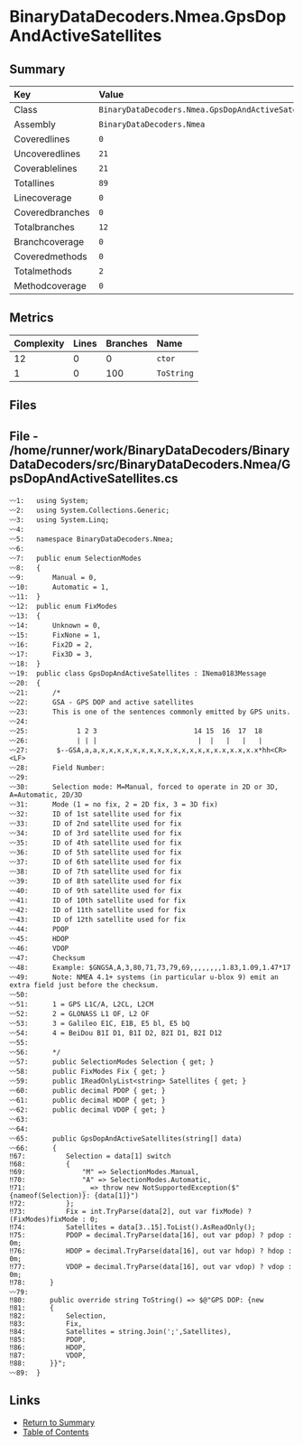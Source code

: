 ﻿# BinaryDataDecoders.Nmea.GpsDopAndActiveSatellites

## Summary

| Key             | Value                                               |
| :-------------- | :-------------------------------------------------- |
| Class           | `BinaryDataDecoders.Nmea.GpsDopAndActiveSatellites` |
| Assembly        | `BinaryDataDecoders.Nmea`                           |
| Coveredlines    | `0`                                                 |
| Uncoveredlines  | `21`                                                |
| Coverablelines  | `21`                                                |
| Totallines      | `89`                                                |
| Linecoverage    | `0`                                                 |
| Coveredbranches | `0`                                                 |
| Totalbranches   | `12`                                                |
| Branchcoverage  | `0`                                                 |
| Coveredmethods  | `0`                                                 |
| Totalmethods    | `2`                                                 |
| Methodcoverage  | `0`                                                 |

## Metrics

| Complexity | Lines | Branches | Name       |
| :--------- | :---- | :------- | :--------- |
| 12         | 0     | 0        | `ctor`     |
| 1          | 0     | 100      | `ToString` |

## Files

## File - /home/runner/work/BinaryDataDecoders/BinaryDataDecoders/src/BinaryDataDecoders.Nmea/GpsDopAndActiveSatellites.cs

```CSharp
〰1:   using System;
〰2:   using System.Collections.Generic;
〰3:   using System.Linq;
〰4:   
〰5:   namespace BinaryDataDecoders.Nmea;
〰6:   
〰7:   public enum SelectionModes
〰8:   {
〰9:       Manual = 0,
〰10:      Automatic = 1,
〰11:  }
〰12:  public enum FixModes
〰13:  {
〰14:      Unknown = 0,
〰15:      FixNone = 1,
〰16:      Fix2D = 2,
〰17:      Fix3D = 3,
〰18:  }
〰19:  public class GpsDopAndActiveSatellites : INema0183Message
〰20:  {
〰21:      /*
〰22:      GSA - GPS DOP and active satellites
〰23:      This is one of the sentences commonly emitted by GPS units.
〰24:  
〰25:  	        1 2 3                        14 15  16  17  18
〰26:  	        | | |                         |  |   |   |   |
〰27:       $--GSA,a,a,x,x,x,x,x,x,x,x,x,x,x,x,x,x,x.x,x.x,x.x*hh<CR><LF>
〰28:      Field Number:
〰29:  
〰30:      Selection mode: M=Manual, forced to operate in 2D or 3D, A=Automatic, 2D/3D
〰31:      Mode (1 = no fix, 2 = 2D fix, 3 = 3D fix)
〰32:      ID of 1st satellite used for fix
〰33:      ID of 2nd satellite used for fix
〰34:      ID of 3rd satellite used for fix
〰35:      ID of 4th satellite used for fix
〰36:      ID of 5th satellite used for fix
〰37:      ID of 6th satellite used for fix
〰38:      ID of 7th satellite used for fix
〰39:      ID of 8th satellite used for fix
〰40:      ID of 9th satellite used for fix
〰41:      ID of 10th satellite used for fix
〰42:      ID of 11th satellite used for fix
〰43:      ID of 12th satellite used for fix
〰44:      PDOP
〰45:      HDOP
〰46:      VDOP
〰47:      Checksum
〰48:      Example: $GNGSA,A,3,80,71,73,79,69,,,,,,,,1.83,1.09,1.47*17
〰49:      Note: NMEA 4.1+ systems (in particular u-blox 9) emit an extra field just before the checksum.
〰50:  
〰51:      1 = GPS L1C/A, L2CL, L2CM
〰52:      2 = GLONASS L1 OF, L2 OF
〰53:      3 = Galileo E1C, E1B, E5 bl, E5 bQ
〰54:      4 = BeiDou B1I D1, B1I D2, B2I D1, B2I D12
〰55:  
〰56:      */
〰57:      public SelectionModes Selection { get; }
〰58:      public FixModes Fix { get; }
〰59:      public IReadOnlyList<string> Satellites { get; }
〰60:      public decimal PDOP { get; }
〰61:      public decimal HDOP { get; }
〰62:      public decimal VDOP { get; }
〰63:  
〰64:  
〰65:      public GpsDopAndActiveSatellites(string[] data)
〰66:      {
‼67:          Selection = data[1] switch
‼68:          {
‼69:              "M" => SelectionModes.Manual,
‼70:              "A" => SelectionModes.Automatic,
‼71:              _ => throw new NotSupportedException($"{nameof(Selection)}: {data[1]}")
‼72:          };
‼73:          Fix = int.TryParse(data[2], out var fixMode) ? (FixModes)fixMode : 0;
‼74:          Satellites = data[3..15].ToList().AsReadOnly();
‼75:          PDOP = decimal.TryParse(data[16], out var pdop) ? pdop : 0m;
‼76:          HDOP = decimal.TryParse(data[16], out var hdop) ? hdop : 0m;
‼77:          VDOP = decimal.TryParse(data[16], out var vdop) ? vdop : 0m;
‼78:      }
〰79:  
‼80:      public override string ToString() => $@"GPS DOP: {new
‼81:      {
‼82:          Selection,
‼83:          Fix,
‼84:          Satellites = string.Join(';',Satellites),
‼85:          PDOP,
‼86:          HDOP,
‼87:          VDOP,
‼88:      }}";
〰89:  }
```

## Links

* [Return to Summary](Summary.md)
* [Table of Contents](../TOC.md)

